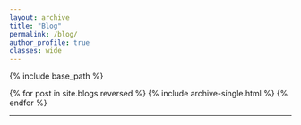 ```yaml
---
layout: archive
title: "Blog"
permalink: /blog/
author_profile: true
classes: wide
---
```


{% include base_path %}

{% for post in site.blogs reversed %}
  {% include archive-single.html %}
{% endfor %}

------------
